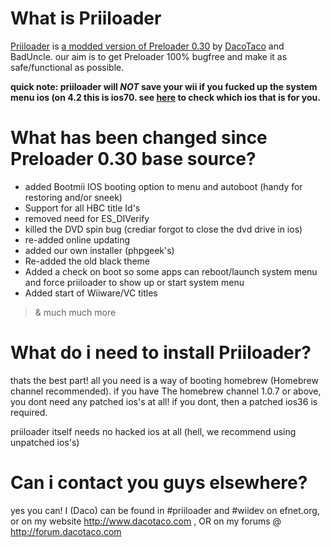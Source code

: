 # What is Priiloader #

[Priiloader](http://wiibrew.org/wiki/Preloader/Priiloader) is [a modded version of Preloader 0.30](http://wiibrew.org/wiki/Preloader) by [DacoTaco](http://wiibrew.org/wiki/User:DacoTaco) and BadUncle.
our aim is to get Preloader 100% bugfree and make it as safe/functional as possible.

**quick note: priiloader will _NOT_ save your wii if you fucked up the system menu ios (on 4.2 this is ios70. see [here](http://wiibrew.org/wiki/IOS_History) to check which ios that is for you.**
# What has been changed since Preloader 0.30 base source? #

  * added Bootmii IOS booting option to menu and autoboot (handy for restoring and/or sneek)
  * Support for all HBC title Id's
  * removed need for ES\_DIVerify
  * killed the DVD spin bug (crediar forgot to close the dvd drive in ios)
  * re-added online updating
  * added our own installer (phpgeek's)
  * Re-added the old black theme
  * Added a check on boot so some apps can reboot/launch system menu and force priiloader to show up or start system menu
  * Added start of Wiiware/VC titles


> & much much more


# What do i need to install Priiloader? #

thats the best part! all you need is a way of booting homebrew (Homebrew channel recommended). if you have The homebrew channel 1.0.7 or above, you dont need any patched ios's at all! if you dont, then a patched ios36 is required.

priiloader itself needs no hacked ios at all (hell, we recommend using unpatched ios's)

# Can i contact you guys elsewhere? #
yes you can! I (Daco) can be found in #priiloader and #wiidev on efnet.org, or on my website http://www.dacotaco.com , OR on my forums @ http://forum.dacotaco.com